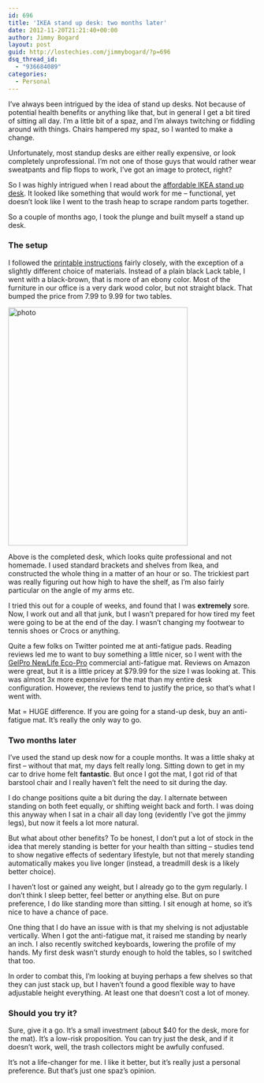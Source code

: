 ```yaml
---
id: 696
title: 'IKEA stand up desk: two months later'
date: 2012-11-20T21:21:40+00:00
author: Jimmy Bogard
layout: post
guid: http://lostechies.com/jimmybogard/?p=696
dsq_thread_id:
  - "936684089"
categories:
  - Personal
---
```

I’ve always been intrigued by the idea of stand up desks. Not because of potential health benefits or anything like that, but in general I get a bit tired of sitting all day. I’m a little bit of a spaz, and I’m always twitching or fiddling around with things. Chairs hampered my spaz, so I wanted to make a change.

Unfortunately, most standup desks are either really expensive, or look completely unprofessional. I’m not one of those guys that would rather wear sweatpants and flip flops to work, I’ve got an image to protect, right?

So I was highly intrigued when I read about the [affordable IKEA stand up desk](http://iamnotaprogrammer.com/Ikea-Standing-desk-for-22-dollars.html). It looked like something that would work for me – functional, yet doesn’t look like I went to the trash heap to scrape random parts together.

So a couple of months ago, I took the plunge and built myself a stand up desk.

### The setup

I followed the [printable instructions](http://iamnotaprogrammer.com/Standesk_2200_Assembly_Instructions.pdf) fairly closely, with the exception of a slightly different choice of materials. Instead of a plain black Lack table, I went with a black-brown, that is more of an ebony color. Most of the furniture in our office is a very dark wood color, but not straight black. That bumped the price from 7.99 to 9.99 for two tables.

[<img style="background-image: none; border-bottom: 0px; border-left: 0px; padding-left: 0px; padding-right: 0px; display: inline; border-top: 0px; border-right: 0px; padding-top: 0px" title="photo" border="0" alt="photo" src="http://lostechies.com/jimmybogard/files/2012/11/photo_thumb.jpg" width="364" height="484" />](http://lostechies.com/jimmybogard/files/2012/11/photo.jpg)

Above is the completed desk, which looks quite professional and not homemade. I used standard brackets and shelves from Ikea, and constructed the whole thing in a matter of an hour or so. The trickiest part was really figuring out how high to have the shelf, as I’m also fairly particular on the angle of my arms etc.

I tried this out for a couple of weeks, and found that I was **extremely** sore. Now, I work out and all that junk, but I wasn’t prepared for how tired my feet were going to be at the end of the day. I wasn’t changing my footwear to tennis shoes or Crocs or anything.

Quite a few folks on Twitter pointed me at anti-fatigue pads. Reading reviews led me to want to buy something a little nicer, so I went with the [GelPro NewLife Eco-Pro](http://www.gelpro.com/eco-pro/commercial-anti-fatigue-mats) commercial anti-fatigue mat. Reviews on Amazon were great, but it is a little pricey at $79.99 for the size I was looking at. This was almost 3x more expensive for the mat than my entire desk configuration. However, the reviews tend to justify the price, so that’s what I went with.

Mat = HUGE difference. If you are going for a stand-up desk, buy an anti-fatigue mat. It’s really the only way to go.

### Two months later

I’ve used the stand up desk now for a couple months. It was a little shaky at first – without that mat, my days felt really long. Sitting down to get in my car to drive home felt **fantastic**. But once I got the mat, I got rid of that barstool chair and I really haven’t felt the need to sit during the day.

I do change positions quite a bit during the day. I alternate between standing on both feet equally, or shifting weight back and forth. I was doing this anyway when I sat in a chair all day long (evidently I’ve got the jimmy legs), but now it feels a lot more natural.

But what about other benefits? To be honest, I don’t put a lot of stock in the idea that merely standing is better for your health than sitting – studies tend to show negative effects of sedentary lifestyle, but not that merely standing automatically makes you live longer (instead, a treadmill desk is a likely better choice).

I haven’t lost or gained any weight, but I already go to the gym regularly. I don’t think I sleep better, feel better or anything else. But on pure preference, I do like standing more than sitting. I sit enough at home, so it’s nice to have a chance of pace.

One thing that I do have an issue with is that my shelving is not adjustable vertically. When I got the anti-fatigue mat, it raised me standing by nearly an inch. I also recently switched keyboards, lowering the profile of my hands. My first desk wasn’t sturdy enough to hold the tables, so I switched that too.

In order to combat this, I’m looking at buying perhaps a few shelves so that they can just stack up, but I haven’t found a good flexible way to have adjustable height everything. At least one that doesn’t cost a lot of money.

### Should you try it?

Sure, give it a go. It’s a small investment (about $40 for the desk, more for the mat). It’s a low-risk proposition. You can try just the desk, and if it doesn’t work, well, the trash collectors might be awfully confused.

It’s not a life-changer for me. I like it better, but it’s really just a personal preference. But that’s just one spaz’s opinion.